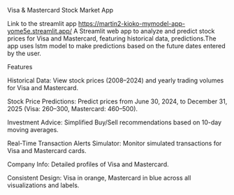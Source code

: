 Visa & Mastercard Stock Market App

Link to the streamlit app https://martin2-kioko-mymodel-app-yome5e.streamlit.app/
A Streamlit web app to analyze and predict stock prices for Visa and Mastercard, featuring historical data, predictions.The app uses lstm model to make predictions based on the future dates entered by the user.

Features





Historical Data: View stock prices (2008–2024) and yearly trading volumes for Visa and Mastercard.



Stock Price Predictions: Predict prices from June 30, 2024, to December 31, 2025 (Visa: $260–$300, Mastercard: $460–$500).



Investment Advice: Simplified Buy/Sell recommendations based on 10-day moving averages.



Real-Time Transaction Alerts Simulator: Monitor simulated transactions for Visa and Mastercard cards.



Company Info: Detailed profiles of Visa and Mastercard.



Consistent Design: Visa in orange, Mastercard in blue across all visualizations and labels.
